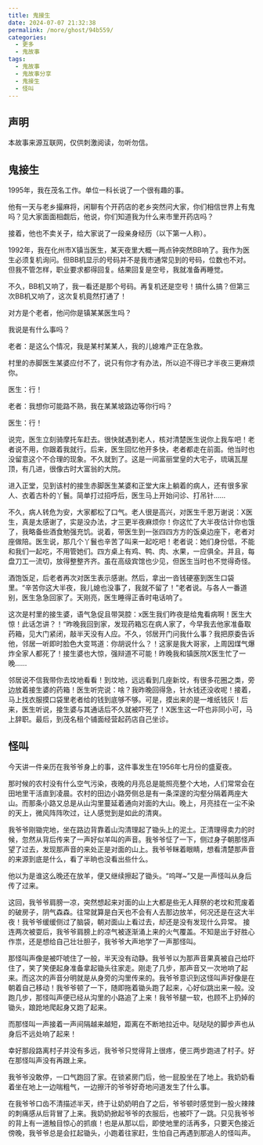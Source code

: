 ```yaml
---
title: 鬼接生
date: 2024-07-07 21:32:38
permalink: /more/ghost/94b559/
categories:
  - 更多
  - 鬼故事
tags:
  - 鬼故事
  - 鬼故事分享
  - 鬼接生
  - 怪叫
---
```


## 声明

本故事来源互联网，仅供刺激阅读，勿听勿信。

<InArticleAdsense
    data-ad-client="ca-pub-1725717718088510"
    data-ad-slot="7426219401">
</InArticleAdsense>

<!-- more -->

## 鬼接生

1995年，我在茂名工作。单位一科长说了一个很有趣的事。

他有一天与老乡撮麻将，闲聊有个开药店的老乡突然问大家，你们相信世界上有鬼吗？见大家面面相觑后，他说，你们知道我为什么来市里开药店吗？

接着，他也不卖关子，给大家说了一段亲身经历（以下第一人称）。

1992年，我在化州市X镇当医生，某天夜里大概一两点钟突然BB响了。我作为医生必须复机询问。但BB机显示的号码并不是我市通常见到的号码，位数也不对。但我不管怎样，职业要求都得回复。结果回复是空号，我就准备再睡觉。

不久，BB机又响了，我一看还是那个号码。再复机还是空号！搞什么搞？但第三次BB机又响了，这次复机竟然打通了！

对方是个老者，他问你是镇某某医生吗？

我说是有什么事吗？

老者：是这么个情况，我是某村某某人，我的儿媳难产正在急救。

村里的赤脚医生某婆应付不了，说只有你才有办法，所以迫不得已才半夜三更麻烦你。

医生：行！

老者：我想你可能路不熟，我在某某坡路边等你行吗？

医生：行！

<InArticleAdsense
    data-ad-client="ca-pub-1725717718088510"
    data-ad-slot="7426219401">
</InArticleAdsense>

说完，医生立刻骑摩托车赶去。很快就遇到老人，核对清楚医生说你上我车吧！老者说不用，你跟着我就行。后来，医生回忆他开多快，老者都走在前面。他当时也没留意这个不合理的现象。不久就到了。这是一间富丽堂皇的大宅子，琉璃瓦屋顶，有几进，很像古时大富翁的大院。

进入正堂，见到该村的接生赤脚医生某婆和正堂大床上躺着的病人，还有很多家人、衣着古朴的丫鬟。简单打过招呼后，医生马上开始问诊、打吊针……

不久，病人转危为安，大家都松了口气。老人很是高兴，对医生千恩万谢说：X医生，真是太感谢了，实是没办法，才三更半夜麻烦你！你这忙了大半夜估计你也饿了，我略备些酒食勉强充饥。说着，带医生到一张四四方方的饭桌边座下，老者对座做陪。医生说，那几个丫鬟也辛苦了叫来一起吃吧！老者说：她们身份低，不能和我们一起吃，不用管她们。四方桌上有鸡、鸭、肉、水果，一应俱全。并且，每盘刀工一流切，放得整整齐齐。虽在高级宾馆也少见，但医生当时也不觉得奇怪。

酒饱饭足，后老者再次对医生表示感谢。然后，拿出一沓钱硬塞到医生口袋里。“辛苦你这大半夜，我儿媳也没事了，我就不留了！”老者说。与各人一番道别，医生急急回家了。天刚亮，医生睡得正香时电话响了。

这次是村里的接生婆，语气急促且带哭腔：x医生我们昨夜是给鬼看病啊！医生大惊！此话怎讲？！“昨晚我回到家，发现药箱忘在病人家了，今早我去他家准备取药箱，见大门紧闭，敲半天没有人应。不久，邻居开门问我什么事？我把原委告诉他，邻居一听即时脸色大变骂道：你胡说什么？！这家是我大哥家，上周因煤气爆炸全家人都死了！接生婆也大惊，强辩道不可能！昨晚我和镇医院X医生忙了一晚……

邻居说不信我带你去坟地看看！到坟地，远远看到几座新坟，有很多花圈之类，旁边放着接生婆的药箱！医生听完说：啥？我昨晚回得急，针水钱还没收呢！接着，马上找衣服摸口袋里老者给的钱到底够不够。可是，摸出来的是一堆纸钱灰！后来，医生听说，接生婆与其通话后不久就被吓死了！X医生这一吓也非同小可，马上辞职。最后，到茂名租个铺面经营起药店自己坐诊。

<InArticleAdsense
    data-ad-client="ca-pub-1725717718088510"
    data-ad-slot="7426219401">
</InArticleAdsense>

## 怪叫

<InArticleAdsense
    data-ad-client="ca-pub-1725717718088510"
    data-ad-slot="7426219401">
</InArticleAdsense>

今天讲一件亲历在我爷爷身上的事，这件事发生在1956年七月份的盛夏夜。

那时候的农村没有什么空气污染，夜晚的月亮总是能照亮整个大地，人们常常会在田地里干活直到凌晨。农村的田边小路旁侧总是有一条深邃的沟壑分隔着两座大山。而那条小路又总是从山沟里蔓延着通向对面的大山。晚上，月亮挂在一尘不染的天上，微风阵阵吹过，让人感觉到是如此的清爽。

我爷爷刚锄完地，坐在路边背靠着山沟清理起了锄头上的泥土。正清理得卖力的时候，忽然从背后传来了一声好似羊叫的声音。我爷爷怔了一下，侧过身子朝那怪声望了过去，发现那声音的来处正是对面的山上。我爷爷眯着眼睛，想看清楚那声音的来源到底是什么，看了半晌也没看出些什么。

他以为是谁这么晚还在放羊，便又继续擦起了锄头。“呜咩~”又是一声怪叫从身后传了过来。

<InArticleAdsense
    data-ad-client="ca-pub-1725717718088510"
    data-ad-slot="7426219401">
</InArticleAdsense>

这回，我爷爷肩膀一凉，突然想起来对面的山上大都是些无人拜祭的老坟和荒废着的破房子，阴气森森。往常就算是白天也不会有人去那边放羊，何况还是在这大半夜！我爷爷缓缓侧过了脑袋，朝对面山上看过去，却还是没有发现什么异常。 接连两次被耍后，我爷爷肩膀上的凉气被逐渐涌上来的火气覆盖。不知是出于好胜心作祟，还是想给自己壮壮胆子，我爷爷大声地学了一声那怪叫。

那怪叫声像是被吓唬住了一般，半天没有动静。我爷爷以为那声音果真被自己给吓住了，笑了笑便起身准备拿起锄头往家走。刚走了几步，那声音又一次地响了起来。而这次的声音分明就是从身旁的沟里传来的。我爷爷意识到这怪叫声好像是在朝着自己移动！我爷爷顿了一下，随即拖着锄头跑了起来，心好似跳出来一般。没跑几步，那怪叫声便已经从沟里的小路追了上来！我爷爷腿一软，也顾不上扔掉的锄头，踉跄地爬起身又跑了起来。

而那怪叫一声接着一声间隔越来越短，距离在不断地拉近中。哒哒哒的脚步声也从身后不远处响了起来！

幸好那段路离村子并没有多远，我爷爷只觉得背上很疼，便三两步跑进了村子。好在那怪叫声没有再跟上来。

我爷爷没敢停，一口气跑回了家。在锁紧房门后，他一屁股坐在了地上。我奶奶看着坐在地上一边喘粗气，一边擦汗的爷爷好奇地问道发生了什么事。

在我爷爷口齿不清描述半天，终于让奶奶明白了之后，爷爷顿时感觉到一股火辣辣的刺痛感从后背冒了上来。我奶奶掀起爷爷的衣服后，也被吓了一跳。只见我爷爷的背上有一道触目惊心的抓痕！也是从那以后，即使地里的活再多，只要天色接近傍晚，我爷爷总是会扛起锄头，小跑着往家赶，生怕自己再遇到那追人的怪叫声。